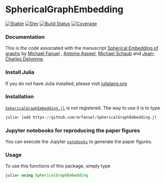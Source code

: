 # SphericalGraphEmbedding

[![Stable](https://img.shields.io/badge/docs-stable-blue.svg)](https://mrfanuel.github.io/SphericalGraphEmbedding.jl/stable)
[![Dev](https://img.shields.io/badge/docs-dev-blue.svg)](https://github.com/mrfanuel/SphericalGraphEmbedding.jl/tree/gh-pages/dev)
[![Build Status](https://github.com/mrfanuel/SphericalGraphEmbedding.jl/actions/workflows/CI.yml/badge.svg?branch=main)](https://github.com/mrfanuel/SphericalGraphEmbedding.jl/actions/workflows/CI.yml?query=branch%3Amain)
[![Coverage](https://codecov.io/gh/mrfanuel/SphericalGraphEmbedding.jl/branch/main/graph/badge.svg)](https://codecov.io/gh/mrfanuel/SphericalGraphEmbedding.jl)


### Documentation
This is the code associated with the manuscript 
[Spherical Embedding of graphs](https://github.com/mrfanuel/SphericalGraphEmbedding.jl)
by [Michaël Fanuel](https://mrfanuel.github.io/) , [Antoine Aspeel](https://scholar.google.com/citations?user=EDDQMfgAAAAJ&hl=en), [Michael Schaub](https://michaelschaub.github.io/) and [Jean-Charles Delvenne](https://perso.uclouvain.be/jean-charles.delvenne/welcome.html).


### Install Julia

If you do not have Julia installed, please visit [julialang.org](https://julialang.org/learning/getting-started/)
### Installation

[`SphericalGraphEmbedding.jl`](https://github.com/mrfanuel/SphericalGraphEmbedding.jl) is not registered.
The way to use it is to type

```julia
julia> ]add https://github.com/mrfanuel/SphericalGraphEmbedding.jl
```

### Jupyter notebooks for reproducing the paper figures

You can execute the Jupyter [`notebooks`](https://github.com/mrfanuel/SphericalGraphEmbedding.jl/blob/master/notebooks) to generate the paper figures.


### Usage

To use this functions of this package, simply type

```julia
julia> using SphericalGraphEmbedding
```
